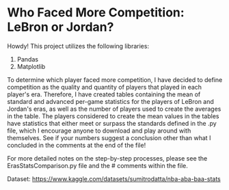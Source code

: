 # Who Faced More Competition: LeBron or Jordan?

Howdy! This project utilizes the following libraries:
1. Pandas
2. Matplotlib

To determine which player faced more competition, I have decided to define competition as the quality and quantity of players that played in each player's era. Therefore, I have created tables containing the mean of standard and advanced per-game statistics for the players of LeBron and Jordan's eras, as well as the number of players used to create the averages in the table. The players considered to create the mean values in the tables have statistics that either meet or surpass the standards defined in the .py file, which I encourage anyone to download and play around with themselves. See if your numbers suggest a conclusion other than what I concluded in the comments at the end of the file!

For more detailed notes on the step-by-step processes, please see the ErasStatsComparison.py file and the # comments within the file.

Dataset: https://www.kaggle.com/datasets/sumitrodatta/nba-aba-baa-stats
